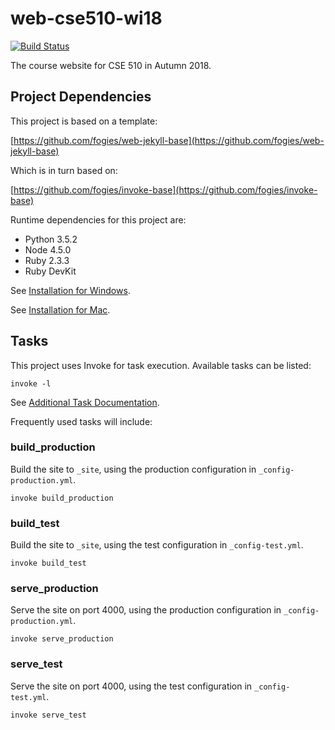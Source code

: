 # web-cse510-wi18

[![Build Status](https://travis-ci.org/uwcse510/web-cse510-au18.svg?branch=master)](https://travis-ci.org/uwcse510/web-cse510-au18)

The course website for CSE 510 in Autumn 2018.

## Project Dependencies

This project is based on a template:

[https://github.com/fogies/web-jekyll-base](https://github.com/fogies/web-jekyll-base)

Which is in turn based on:

[https://github.com/fogies/invoke-base](https://github.com/fogies/invoke-base)

Runtime dependencies for this project are:
- Python 3.5.2
- Node 4.5.0
- Ruby 2.3.3
- Ruby DevKit

See [Installation for Windows](https://github.com/fogies/web-jekyll-base/blob/master/readme/install_windows.md).

See [Installation for Mac](https://github.com/fogies/web-jekyll-base/blob/master/readme/install_mac.md).

## Tasks

This project uses Invoke for task execution. Available tasks can be listed:

`invoke -l`

See [Additional Task Documentation](https://github.com/fogies/web-jekyll-base/blob/master/readme/invoke.md).

Frequently used tasks will include:

### build_production

Build the site to `_site`, using the production configuration in `_config-production.yml`.

`invoke build_production` 

### build_test

Build the site to `_site`, using the test configuration in `_config-test.yml`.

`invoke build_test` 

### serve_production

Serve the site on port 4000, using the production configuration in `_config-production.yml`.

`invoke serve_production` 

### serve_test

Serve the site on port 4000, using the test configuration in `_config-test.yml`.

`invoke serve_test` 


